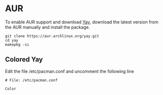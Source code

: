 # AUR

To enable AUR support and download [Yay](https://github.com/Jguer/yay), download the latest version from the AUR
manually and install the package.

```shell
git clone https://aur.archlinux.org/yay.git
cd yay
makepkg -si
```

## Colored Yay

Edit the file /etc/pacman.conf and uncomment the following line

```shell
# File: /etc/pacman.conf

Color
```
